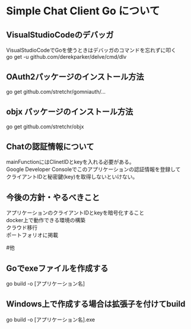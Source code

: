 # Simple Chat Client Go について

## VisualStudioCodeのデバッガ  

VisualStudioCodeでGoを使うときはデバッガのコマンドを忘れずに叩く  
go get -u github.com/derekparker/delve/cmd/dlv  
  
  
## OAuth2パッケージのインストール方法  
go get github.com/stretchr/gomniauth/...  

## objx パッケージのインストール方法
go get github.com/stretchr/objx  

## Chatの認証情報について  

mainFunctionにはClinetIDとkeyを入れる必要がある。  
Google Developer Consoleでこのアプリケーションの認証情報を登録して  
クライアントIDと秘密鍵(key)を取得しないといけない。  

## 今後の方針・やるべきこと
アプリケーションのクライアントIDとkeyを暗号化すること  
docker上で動作できる環境の構築  
クラウド移行  
ポートフォリオに掲載  

#他
## Goでexeファイルを作成する
go build -o [アプリケーション名]

## Windows上で作成する場合は拡張子を付けてbuild
go build -o [アプリケーション名].exe

